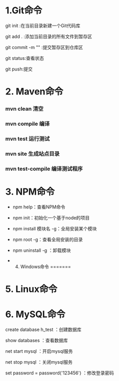 # 1.Git命令

git init :在当前目录新建一个Git代码库

git add . :添加当前目录的所有文件到暂存区

git commit -m "" :提交暂存区到仓库区

git status:查看状态

git push:提交

# 2. Maven命令

### mvn clean 清空
### mvn compile 编译
### mvn test  运行测试
### mvn site  生成站点目录
### mvn test-compile 编译测试程序

# 3. NPM命令

- npm help：查看NPM命令

- npm init：初始化一个基于node的项目

- npm install 模块名 -g：全局安装某个模块

- npm root -g：查看全局安装的目录

- npm uninstall -g ：卸载模块

  

- 4. Windows命令
=======



# 5. Linux命令



# 6. MySQL命令

create database h_test ：创建数据库

show databases ：查看数据库

net start mysql ：开启mysql服务

net stop  mysql ：关闭mysql服务

set password  = password('123456') ：修改登录密码